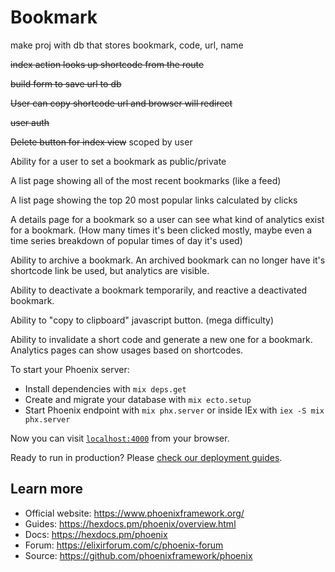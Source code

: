 # Bookmark

make proj with db that stores bookmark, code, url, name

~~index action looks up shortcode from the route~~

~~build form to save url to db~~

~~User can copy shortcode url and browser will redirect~~

~~user auth~~

~~Delete button for index view~~
  scoped by user

Ability for a user to set a bookmark as public/private

A list page showing all of the most recent bookmarks (like a feed)

A list page showing the top 20 most popular links calculated by clicks

A details page for a bookmark so a user can see what kind of analytics exist for a bookmark. (How many times it's been clicked mostly, maybe even a time series breakdown of popular times of day it's used)

Ability to archive a bookmark. An archived bookmark can no longer have it's shortcode link be used, but analytics are visible.

Ability to deactivate a bookmark temporarily, and reactive a deactivated bookmark.

Ability to "copy to clipboard" javascript button. (mega difficulty)

Ability to invalidate a short code and generate a new one for a bookmark. Analytics pages can show usages based on shortcodes.


To start your Phoenix server:

  * Install dependencies with `mix deps.get`
  * Create and migrate your database with `mix ecto.setup`
  * Start Phoenix endpoint with `mix phx.server` or inside IEx with `iex -S mix phx.server`

Now you can visit [`localhost:4000`](http://localhost:4000) from your browser.

Ready to run in production? Please [check our deployment guides](https://hexdocs.pm/phoenix/deployment.html).

## Learn more

  * Official website: https://www.phoenixframework.org/
  * Guides: https://hexdocs.pm/phoenix/overview.html
  * Docs: https://hexdocs.pm/phoenix
  * Forum: https://elixirforum.com/c/phoenix-forum
  * Source: https://github.com/phoenixframework/phoenix
